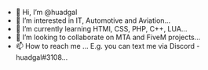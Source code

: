 - 👋 Hi, I’m @huadgal
- 👀 I’m interested in IT, Automotive and Aviation...
- 🌱 I’m currently learning HTMl, CSS, PHP, C++, LUA...
- 💞️ I’m looking to collaborate on MTA and FiveM projects...
- 📫 How to reach me ... E.g. you can text me via Discord - huadgal#3108...

<!---
huadgal/huadgal is a ✨ special ✨ repository because its `README.md` (this file) appears on your GitHub profile.
You can click the Preview link to take a look at your changes.
--->
